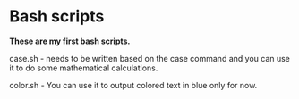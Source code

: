 # Bash scripts
**These are my first bash scripts.**

 case.sh - needs to be written based on the case command and you can use it to do some mathematical calculations.

 color.sh - You can use it to output colored text in blue only for now.
